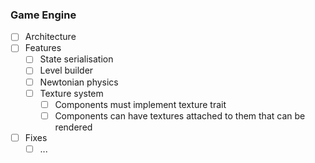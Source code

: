 ### Game Engine

- [ ] Architecture
- [ ] Features
	- [ ] State serialisation 
	- [ ] Level builder
	- [ ] Newtonian physics
	- [ ] Texture system
		- [ ] Components must implement texture trait
		- [ ] Components can have textures attached to them that can be rendered
- [ ] Fixes
	- [ ] ...